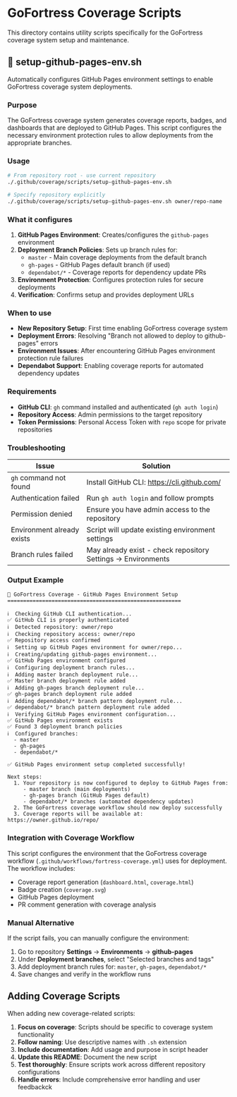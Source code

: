 # GoFortress Coverage Scripts

This directory contains utility scripts specifically for the GoFortress coverage system setup and maintenance.

## 🚀 setup-github-pages-env.sh

Automatically configures GitHub Pages environment settings to enable GoFortress coverage system deployments.

### Purpose

The GoFortress coverage system generates coverage reports, badges, and dashboards that are deployed to GitHub Pages. This script configures the necessary environment protection rules to allow deployments from the appropriate branches.

### Usage

```bash
# From repository root - use current repository
./.github/coverage/scripts/setup-github-pages-env.sh

# Specify repository explicitly
./.github/coverage/scripts/setup-github-pages-env.sh owner/repo-name
```

### What it configures

1. **GitHub Pages Environment**: Creates/configures the `github-pages` environment
2. **Deployment Branch Policies**: Sets up branch rules for:
   - `master` - Main coverage deployments from the default branch
   - `gh-pages` - GitHub Pages default branch (if used)
   - `dependabot/*` - Coverage reports for dependency update PRs
3. **Environment Protection**: Configures protection rules for secure deployments
4. **Verification**: Confirms setup and provides deployment URLs

### When to use

- **New Repository Setup**: First time enabling GoFortress coverage system
- **Deployment Errors**: Resolving "Branch not allowed to deploy to github-pages" errors
- **Environment Issues**: After encountering GitHub Pages environment protection rule failures
- **Dependabot Support**: Enabling coverage reports for automated dependency updates

### Requirements

- **GitHub CLI**: `gh` command installed and authenticated (`gh auth login`)
- **Repository Access**: Admin permissions to the target repository
- **Token Permissions**: Personal Access Token with `repo` scope for private repositories

### Troubleshooting

| Issue | Solution |
|-------|----------|
| `gh` command not found | Install GitHub CLI: https://cli.github.com/ |
| Authentication failed | Run `gh auth login` and follow prompts |
| Permission denied | Ensure you have admin access to the repository |
| Environment already exists | Script will update existing environment settings |
| Branch rules failed | May already exist - check repository Settings → Environments |

### Output Example

```
🏰 GoFortress Coverage - GitHub Pages Environment Setup
=======================================================

ℹ️  Checking GitHub CLI authentication...
✅ GitHub CLI is properly authenticated
ℹ️  Detected repository: owner/repo
ℹ️  Checking repository access: owner/repo
✅ Repository access confirmed
ℹ️  Setting up GitHub Pages environment for owner/repo...
ℹ️  Creating/updating github-pages environment...
✅ GitHub Pages environment configured
ℹ️  Configuring deployment branch rules...
ℹ️  Adding master branch deployment rule...
✅ Master branch deployment rule added
ℹ️  Adding gh-pages branch deployment rule...
✅ gh-pages branch deployment rule added
ℹ️  Adding dependabot/* branch pattern deployment rule...
✅ dependabot/* branch pattern deployment rule added
ℹ️  Verifying GitHub Pages environment configuration...
✅ GitHub Pages environment exists
✅ Found 3 deployment branch policies
ℹ️  Configured branches:
  - master
  - gh-pages
  - dependabot/*

✅ GitHub Pages environment setup completed successfully!

Next steps:
  1. Your repository is now configured to deploy to GitHub Pages from:
     - master branch (main deployments)
     - gh-pages branch (GitHub Pages default)
     - dependabot/* branches (automated dependency updates)
  2. The GoFortress coverage workflow should now deploy successfully
  3. Coverage reports will be available at: https://owner.github.io/repo/
```

### Integration with Coverage Workflow

This script configures the environment that the GoFortress coverage workflow (`.github/workflows/fortress-coverage.yml`) uses for deployment. The workflow includes:

- Coverage report generation (`dashboard.html`, `coverage.html`)
- Badge creation (`coverage.svg`)
- GitHub Pages deployment
- PR comment generation with coverage analysis

### Manual Alternative

If the script fails, you can manually configure the environment:

1. Go to repository **Settings** → **Environments** → **github-pages**
2. Under **Deployment branches**, select "Selected branches and tags"
3. Add deployment branch rules for: `master`, `gh-pages`, `dependabot/*`
4. Save changes and verify in the workflow runs

## Adding Coverage Scripts

When adding new coverage-related scripts:

1. **Focus on coverage**: Scripts should be specific to coverage system functionality
2. **Follow naming**: Use descriptive names with `.sh` extension
3. **Include documentation**: Add usage and purpose in script header
4. **Update this README**: Document the new script
5. **Test thoroughly**: Ensure scripts work across different repository configurations
6. **Handle errors**: Include comprehensive error handling and user feedbackck
